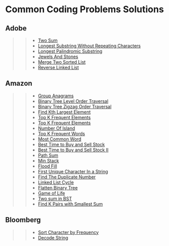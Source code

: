 # Common Coding Problems Solutions

## Adobe
> > * [Two Sum](https://github.com/Arx1971/LeetCode-Company-Wise-Coding-Problems/blob/master/Adobe/two_sum/__init__.py)
> > * [Longest Substring Without Repeating Characters](https://github.com/Arx1971/LeetCode-Company-Wise-Coding-Problems/blob/master/Adobe/longest_substring_without_repeating_characters/__init__.py)
> > * [Longest Palindromic Substring](https://github.com/Arx1971/LeetCode-Company-Wise-Coding-Problems/blob/master/Adobe/longest_palindromic_substring/__init__.py)
> > * [Jewels And Stones](https://github.com/Arx1971/LeetCode-Company-Wise-Coding-Problems/blob/master/Adobe/jewels_and_stones/__init__.py)
> > * [Merge Two Sorted List](https://github.com/Arx1971/LeetCode-Company-Wise-Coding-Problems/blob/master/Adobe/merge_two_sorted_list/__init__.py)
> > * [Reverse Linked List](https://github.com/Arx1971/LeetCode-Company-Wise-Coding-Problems/blob/master/Adobe/reverse_linked_list/__init__.py)

## Amazon
> > * [Group Anagrams](https://github.com/Arx1971/LeetCode-Company-Wise-Coding-Problems/blob/master/Amazon/group_anagrams/__init__.py)
> > * [Binary Tree Level Order Traversal](https://github.com/Arx1971/LeetCode-Company-Wise-Coding-Problems/blob/master/Amazon/binary_tree_level_order_traversal/__init__.py)
> > * [Binary Tree Zigzag Order Traversal](https://github.com/Arx1971/LeetCode-Company-Wise-Coding-Problems/blob/master/Amazon/binary_tree_zigzag_level_order_traversal/__init__.py)
> > * [Find Kth Largest Element](https://github.com/Arx1971/LeetCode-Company-Wise-Coding-Problems/blob/master/Amazon/k_th_largest_element_in_an_array/__init__.py)
> > * [Top K Frequent Elements](https://github.com/Arx1971/LeetCode-Company-Wise-Coding-Problems/blob/master/Amazon/top_k_frquent_elements/__init__.py)
> > * [Top K Frequent Elements](https://github.com/Arx1971/LeetCode-Company-Wise-Coding-Problems/blob/master/Amazon/k_closest_point_to_origin/__init__.py)
> > * [Number Of Island](https://github.com/Arx1971/LeetCode-Company-Wise-Coding-Problems/blob/master/Amazon/number_of_islands/__init__.py)
> > * [Top K Frequent Words](https://github.com/Arx1971/LeetCode-Company-Wise-Coding-Problems/blob/master/Amazon/top_k_frequent_words/__init__.py)
> > * [Most Common Word](https://github.com/Arx1971/LeetCode-Company-Wise-Coding-Problems/blob/master/Amazon/most_common_word/__init__.py)
> > * [Best Time to Buy and Sell Stock](https://github.com/Arx1971/LeetCode-Company-Wise-Coding-Problems/blob/master/Amazon/best_time_to_buy_and_sell_stock/__init__.py)
> > * [Best Time to Buy and Sell Stock II](https://github.com/Arx1971/LeetCode-Company-Wise-Coding-Problems/blob/master/Amazon/best_time_to_buy_and_sell_stock_II/__init__.py)
> > * [Path Sum](https://github.com/Arx1971/LeetCode-Company-Wise-Coding-Problems/blob/master/Amazon/path_sum/__init__.py)
> > * [Min Stack](https://github.com/Arx1971/LeetCode-Company-Wise-Coding-Problems/blob/master/Amazon/min_stack/__init__.py)
> > * [Flood Fill](https://github.com/Arx1971/LeetCode-Company-Wise-Coding-Problems/blob/master/Amazon/flood_fill/__init__.py)
> > * [First Unique Character In a String](https://github.com/Arx1971/LeetCode-Company-Wise-Coding-Problems/blob/master/Amazon/first_unique_character_in_a_string/__init__.py)
> > * [Find The Duplicate Number](https://github.com/Arx1971/LeetCode-Company-Wise-Coding-Problems/blob/master/Amazon/find_the_duplicate_number/__init__.py)
> > * [Linked List Cycle](https://github.com/Arx1971/LeetCode-Company-Wise-Coding-Problems/blob/master/Amazon/linked_list_cycle/__init__.py)
> > * [Flatten Binary Tree](https://github.com/Arx1971/LeetCode-Company-Wise-Coding-Problems/blob/master/Amazon/flatten_binary_tree_to_linked_list/__init__.py)
> > * [Game of Life](https://github.com/Arx1971/LeetCode-Company-Wise-Coding-Problems/blob/master/Amazon/game_of_life/__init__.py)
> > * [Two sum in BST](https://github.com/Arx1971/LeetCode-Company-Wise-Coding-Problems/blob/master/Amazon/two_sum_bst/__init__.py)
> > * [Find K Pairs with Smallest Sum](https://github.com/Arx1971/LeetCode-Company-Wise-Coding-Problems/blob/master/Amazon/find_k_pairs_with_smallest_sums/__init__.py)
## Bloomberg
> > * [Sort Character by Frequency](https://github.com/Arx1971/LeetCode-Company-Wise-Coding-Problems/blob/master/Bloomberg/sort_character_by_frequency/__init__.py)
> > * [Decode String](https://github.com/Arx1971/LeetCode-Company-Wise-Coding-Problems/blob/master/Bloomberg/decode_string/__init__.py)
